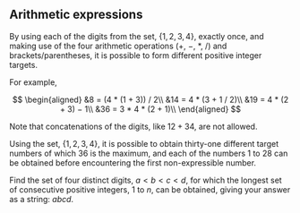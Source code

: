## Arithmetic expressions

By using each of the digits from the set, $\{1, 2, 3, 4\}$, exactly once, and making use of the four arithmetic operations (+, −, *, /) and brackets/parentheses, it is possible to form different positive integer targets.

For example,

$$
\begin{aligned}
&8 = (4 * (1 + 3)) / 2\\
&14 = 4 * (3 + 1 / 2)\\
&19 = 4 * (2 + 3) − 1\\
&36 = 3 * 4 * (2 + 1)\\
\end{aligned}
$$

Note that concatenations of the digits, like $12 + 34$, are not allowed.

Using the set, $\{1, 2, 3, 4\}$, it is possible to obtain thirty-one different target numbers of which $36$ is the maximum, and each of the numbers $1$ to $28$ can be obtained before encountering the first non-expressible number.

Find the set of four distinct digits, $a < b < c < d$, for which the longest set of consecutive positive integers, $1$ to $n$, can be obtained, giving your answer as a string: *abcd*.

